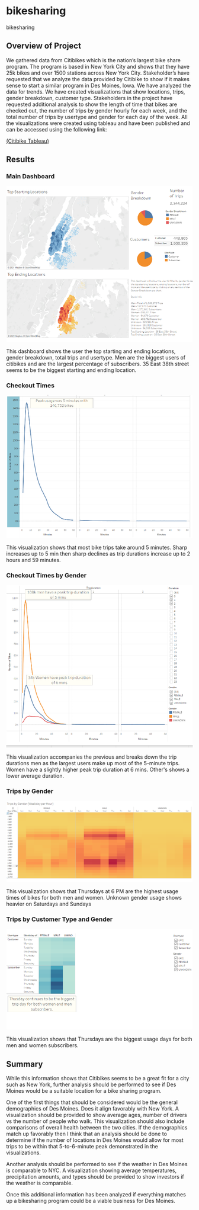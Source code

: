 # bikesharing
 bikesharing

## Overview of Project
We gathered data from Citibikes which is the nation’s largest bike share program. The program is based in New York City and shows that they have 25k bikes and over 1500 stations across New York City. Stakeholder’s have requested that we analyze the data provided by Citibike to show if it makes sense to start a similar program in Des Moines, Iowa. We have analyzed the data for trends. We have created visualizations that show locations, trips, gender breakdown, customer type. Stakeholders in the project have requested additional analysis to show the length of time that bikes are checked out, the number of trips by gender hourly for each week, and the total number of trips by usertype and gender for each day of the week. All the visualizations were created using tableau and have been published and can be accessed using the following link: 

[(Citibike Tableau)](https://public.tableau.com/views/Citibikes_16391530411650/CitibikeStory?:language=en-US&publish=yes&:display_count=n&:origin=viz_share_link)

## Results

### Main Dashboard 

![Dashboard](https://github.com/john10roberts/bikesharing/blob/main/Resources/Dashboard.png)

This dashboard shows the user the top starting and ending locations, gender breakdown, total trips and usertype. Men are the biggest users of citibikes and are the largest percentage of subscribers. 35 East 38th street seems to be the biggest starting and ending location. 

### Checkout Times

![Checkout Times](https://github.com/john10roberts/bikesharing/blob/main/Resources/CheckoutTimes.png)

This visualization shows that most bike trips take around 5 minutes. Sharp increases up to 5 min then sharp declines as trip durations increase up to 2 hours and 59 minutes. 

### Checkout Times by Gender

![Checkout Times by Gender](https://github.com/john10roberts/bikesharing/blob/main/Resources/CheckoutTimesGender.png)

This visualization accompanies the previous and breaks down the trip durations men as the largest users make up most of the 5-minute trips.  Women have a slightly higher peak trip duration at 6 mins. Other's shows a lower average duration. 

### Trips by Gender

![Trips by Gender by Day](https://github.com/john10roberts/bikesharing/blob/main/Resources/CheckoutTimesGenderWeekday.png)

This visualization shows that Thursdays at 6 PM are the highest usage times of bikes for both men and women.  Unknown gender usage shows heavier on Saturdays and Sundays

### Trips by Customer Type and Gender

![Trips by Customer Type and Gender](https://github.com/john10roberts/bikesharing/blob/main/Resources/CustomerTypeGender.png)

This visualization shows that Thursdays are the biggest usage days for both men and women subscribers. 

## Summary 
While this information shows that Citibikes seems to be a great fit for a city such as New York, further analysis should be performed to see if Des Moines would be a suitable location for a bike sharing program. 

One of the first things that should be considered would be the general demographics of Des Moines. Does it align favorably with New York. A visualization should be provided to show average ages, number of drivers vs the number of people who walk. This visualization should also include comparisons of overall health between the two cities.   If the demographics match up favorably then I think that an analysis should be done to determine if the number of locations in Des Moines would allow for most trips to be within that 5-to-6-minute peak demonstrated in the visualizations.  

Another analysis should be performed to see if the weather in Des Moines is comparable to NYC. A visualization showing average temperatures, precipitation amounts, and types should be provided to show investors if the weather is comparable. 

Once this additional information has been analyzed if everything matches up a bikesharing program could be a viable business for Des Moines. 


